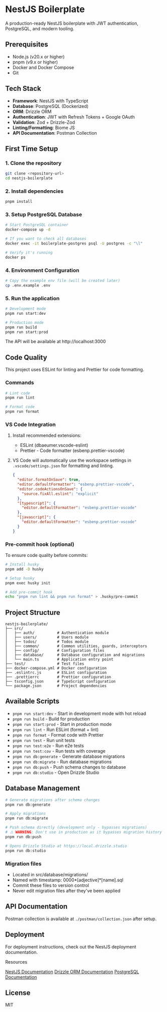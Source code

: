 # NestJS Boilerplate

A production-ready NestJS boilerplate with JWT authentication, PostgreSQL, and modern tooling.

## Prerequisites

- Node.js (v20.x or higher)
- pnpm (v9.x or higher)
- Docker and Docker Compose
- Git

## Tech Stack

- **Framework**: NestJS with TypeScript
- **Database**: PostgreSQL (Dockerized)
- **ORM**: Drizzle ORM
- **Authentication**: JWT with Refresh Tokens + Google OAuth
- **Validation**: Zod + Drizzle-Zod
- **Linting/Formatting**: Biome JS
- **API Documentation**: Postman Collection

## First Time Setup

### 1. Clone the repository

```bash
git clone <repository-url>
cd nestjs-boilerplate
```

### 2. Install dependencies

```bash
pnpm install
```

### 3. Setup PostgreSQL Database

```bash
# Start PostgreSQL container
docker-compose up -d

# If you want to check all databases
docker exec -it boilerplate-postgres psql -U postgres -c "\l"

# Verify it's running
docker ps
```

### 4. Environment Configuration

```bash
# Copy the example env file (will be created later)
cp .env.example .env
```

### 5. Run the application

```bash
# Development mode
pnpm run start:dev

# Production mode
pnpm run build
pnpm run start:prod
```

The API will be available at http://localhost:3000

## Code Quality

This project uses ESLint for linting and Prettier for code formatting.

### Commands

```bash
# Lint code
pnpm run lint

# Format code
pnpm run format
```

### VS Code Integration

1. Install recommended extensions:
   - ESLint (dbaeumer.vscode-eslint)
   - Prettier - Code formatter (esbenp.prettier-vscode)
2. VS Code will automatically use the workspace settings in `.vscode/settings.json` for formatting and linting.

   ```json
   {
     "editor.formatOnSave": true,
     "editor.defaultFormatter": "esbenp.prettier-vscode",
     "editor.codeActionsOnSave": {
       "source.fixAll.eslint": "explicit"
     },
     "[typescript]": {
       "editor.defaultFormatter": "esbenp.prettier-vscode"
     },
     "[javascript]": {
       "editor.defaultFormatter": "esbenp.prettier-vscode"
     }
   }
   ```

### Pre-commit hook (optional)

To ensure code quality before commits:

```bash
# Install husky
pnpm add -D husky

# Setup husky
pnpm exec husky init

# Add pre-commit hook
echo "pnpm run lint && pnpm run format" > .husky/pre-commit
```

## Project Structure

    nestjs-boilerplate/
    ├── src/
    │   ├── auth/          # Authentication module
    │   ├── users/         # Users module
    │   ├── todos/         # Todos module
    │   ├── common/        # Common utilities, guards, interceptors
    │   ├── config/        # Configuration files
    │   ├── database/      # Database configuration and migrations
    │   └── main.ts        # Application entry point
    ├── test/              # Test files
    ├── docker-compose.yml # Docker configuration
    ├── .eslintrc.js       # ESLint configuration
    ├── .prettierrc        # Prettier configuration
    ├── tsconfig.json      # TypeScript configuration
    └── package.json       # Project dependencies

## Available Scripts

- `pnpm run start:dev` - Start in development mode with hot reload
- `pnpm run build` - Build for production
- `pnpm run start:prod` - Start in production mode
- `pnpm run lint` - Run ESLint (format + lint)
- `pnpm run format` - Format code with Prettier
- `pnpm run test` - Run unit tests
- `pnpm run test:e2e` - Run e2e tests
- `pnpm run test:cov` - Run tests with coverage
- `pnpm run db:generate` - Generate database migrations
- `pnpm run db:migrate` - Run database migrations
- `pnpm run db:push` - Push schema changes to database
- `pnpm run db:studio` - Open Drizzle Studio

## Database Management

```bash
# Generate migrations after schema changes
pnpm run db:generate

# Apply migrations
pnpm run db:migrate

# Push schema directly (development only - bypasses migrations)
# ⚠️ WARNING: Don't use in production as it bypasses migration history
pnpm run db:push

# Opens Drizzle Studio at https://local.drizzle.studio
pnpm run db:studio
```

### Migration files

- Located in src/database/migrations/
- Named with timestamp: 0000*[adjective]*[name].sql
- Commit these files to version control
- Never edit migration files after they've been applied

## API Documentation

Postman collection is available at `./postman/collection.json` after setup.

## Deployment

For deployment instructions, check out the NestJS deployment documentation.

Resources

[NestJS Documentation](https://docs.nestjs.com)
[Drizzle ORM Documentation](https://orm.drizzle.team/)
[PostgreSQL Documentation](https://www.postgresql.org/docs/)

## License

MIT
